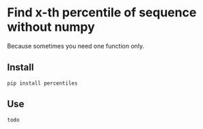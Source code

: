 # Find x-th percentile of sequence without numpy 

Because sometimes you need one function only.

## Install
```
pip install percentiles
```

## Use
```
todo
```

